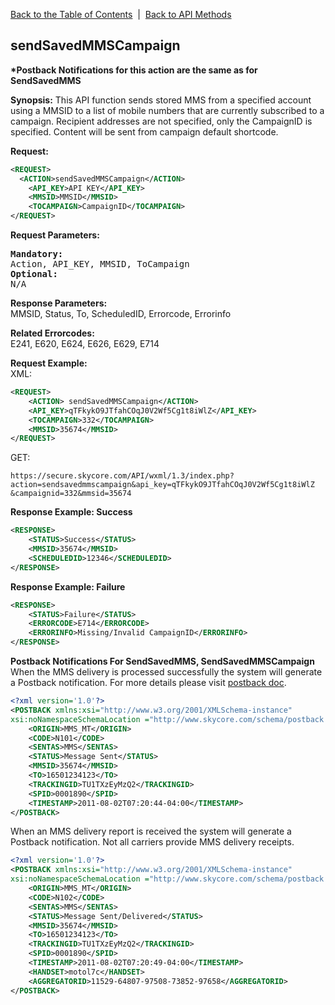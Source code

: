[Back to the Table of Contents](/1.3/README.md)&nbsp;&nbsp;|&nbsp;&nbsp;[Back to API Methods](API_METHODS.md)
## sendSavedMMSCampaign
__*Postback Notifications for this action are the same as for SendSavedMMS__

__Synopsis:__
This API function sends stored MMS from a specified account using a MMSID to a list of mobile numbers that are currently subscribed to a campaign. Recipient addresses are not specified, only the CampaignID is specified. Content will be sent from campaign default shortcode.

__Request:__
```xml
<REQUEST>
  <ACTION>sendSavedMMSCampaign</ACTION>
    <API_KEY>API KEY</API_KEY>
    <MMSID>MMSID</MMSID>
    <TOCAMPAIGN>CampaignID</TOCAMPAIGN>
</REQUEST>
```

__Request Parameters:__
<pre>
<strong>Mandatory:</strong>
Action, API_KEY, MMSID, ToCampaign
<strong>Optional:</strong>
N/A
</pre>

__Response Parameters:__  
MMSID, Status, To, ScheduledID, Errorcode, Errorinfo

__Related Errorcodes:__  
E241, E620, E624, E626, E629, E714

__Request Example:__  
XML:
```xml
<REQUEST>
    <ACTION> sendSavedMMSCampaign</ACTION>
    <API_KEY>qTFkykO9JTfahCOqJ0V2Wf5Cg1t8iWlZ</API_KEY>
    <TOCAMPAIGN>332</TOCAMPAIGN>
    <MMSID>35674</MMSID>
</REQUEST>
```

GET:

    https://secure.skycore.com/API/wxml/1.3/index.php?action=sendsavedmmscampaign&api_key=qTFkykO9JTfahCOqJ0V2Wf5Cg1t8iWlZ
    &campaignid=332&mmsid=35674

__Response Example: Success__
```xml
<RESPONSE>
    <STATUS>Success</STATUS>
    <MMSID>35674</MMSID>
    <SCHEDULEDID>12346</SCHEDULEDID>
</RESPONSE>
```

__Response Example: Failure__
```xml
<RESPONSE>
    <STATUS>Failure</STATUS>
    <ERRORCODE>E714</ERRORCODE>
    <ERRORINFO>Missing/Invalid CampaignID</ERRORINFO>
</RESPONSE>
```

__Postback Notifications For SendSavedMMS, SendSavedMMSCampaign__  
When the MMS delivery is processed successfully the system will generate a Postback notification. For more details please visit [postback doc](https://github.com/SkycoreMobile/API/blob/master/1.3/CONTENTS/POSTBACK_NOTIFICATION_SYSTEM.md).
```xml
<?xml version='1.0'?>
<POSTBACK xmlns:xsi="http://www.w3.org/2001/XMLSchema-instance"
xsi:noNamespaceSchemaLocation ="http://www.skycore.com/schema/postback.xsd">
	<ORIGIN>MMS_MT</ORIGIN>
	<CODE>N101</CODE>
	<SENTAS>MMS</SENTAS>
	<STATUS>Message Sent</STATUS>
	<MMSID>35674</MMSID>
	<TO>16501234123</TO>
	<TRACKINGID>TU1TXzEyMzQ2</TRACKINGID>
	<SPID>0001890</SPID>
	<TIMESTAMP>2011-08-02T07:20:44-04:00</TIMESTAMP>
</POSTBACK>
```

When an MMS delivery report is received the system will generate a Postback notification. Not all carriers provide MMS delivery receipts.
```xml
<?xml version='1.0'?>
<POSTBACK xmlns:xsi="http://www.w3.org/2001/XMLSchema-instance"
xsi:noNamespaceSchemaLocation ="http://www.skycore.com/schema/postback.xsd">
	<ORIGIN>MMS_MT</ORIGIN>
	<CODE>N102</CODE>
	<SENTAS>MMS</SENTAS>
	<STATUS>Message Sent/Delivered</STATUS>
	<MMSID>35674</MMSID>
	<TO>16501234123</TO>
	<TRACKINGID>TU1TXzEyMzQ2</TRACKINGID>
	<SPID>0001890</SPID>
	<TIMESTAMP>2011-08-02T07:20:49-04:00</TIMESTAMP>
	<HANDSET>motol7c</HANDSET>
	<AGGREGATORID>11529-64807-97508-73852-97658</AGGREGATORID>
</POSTBACK>
```
